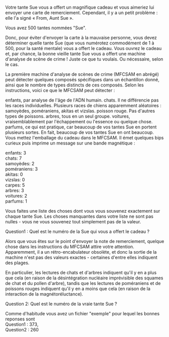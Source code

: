 

Votre tante Sue vous a offert un magnifique cadeau et vous aimeriez lui envoyer une carte de remerciement. Cependant, il y a un petit problème : elle l'a signé « From, Aunt Sue ».

Vous avez 500 tantes nommées "Sue".

Donc, pour éviter d'envoyer la carte à la mauvaise personne, vous devez déterminer quelle tante Sue (que vous numérotez commodément de 1 à 500, pour la santé mentale) vous a offert le cadeau. Vous ouvrez le cadeau et, par chance, la bonne vieille tante Sue vous a offert une machine d'analyse de scène de crime ! Juste ce que tu voulais. Ou nécessaire, selon le cas.

La première machine d'analyse de scènes de crime (MFCSAM en abrégé) peut détecter quelques composés spécifiques dans un échantillon donné, ainsi que le nombre de types distincts de ces composés. Selon les instructions, voici ce que le MFCSAM peut détecter :

enfants, par analyse de l'âge de l'ADN humain.
chats. Il ne différencie pas les races individuelles.
Plusieurs races de chiens apparemment aléatoires : samoyèdes, poméraniens, akitas et vizslas.
poisson rouge. Pas d'autres types de poissons.
arbres, tous en un seul groupe.
voitures, vraisemblablement par l'échappement ou l'essence ou quelque chose.
parfums, ce qui est pratique, car beaucoup de vos tantes Sue en portent plusieurs sortes.
En fait, beaucoup de vos tantes Sue en ont beaucoup. Vous mettez l'emballage du cadeau dans le MFCSAM. Il émet quelques bips curieux puis imprime un message sur une bande magnétique :

enfants: 3   
chats: 7  
samoyèdes: 2  
poméraniens: 3  
akitas: 0  
vizslas: 0  
carpes: 5  
arbres: 3  
voitures: 2  
parfums: 1 

Vous faites une liste des choses dont vous vous souvenez exactement sur chaque tante Sue. 
Les choses manquantes dans votre liste ne sont pas nulles - vous ne vous souvenez tout simplement pas de la valeur.

Question1 : Quel est le numéro de la Sue qui vous a offert le cadeau ?



Alors que vous êtes sur le point d'envoyer la note de remerciement, quelque chose dans les instructions du MFCSAM attire votre attention. Apparemment, il a un rétro-encabulateur obsolète, et donc la sortie de la machine n'est pas des valeurs exactes - certaines d'entre elles indiquent des plages.

En particulier, les lectures de chats et d'arbres indiquent qu'il y en a plus que cela (en raison de la désintégration nucléaire imprévisible des squames de chat et du pollen d'arbre), tandis que les lectures de poméraniens et de poissons rouges indiquent qu'il y en a moins que cela (en raison de la interaction de la magnétoréluctance).

Question 2: Quel est le numéro de la vraie tante Sue ?

Comme d'habitude vous avez un fichier "exemple" pour lequel les bonnes reponses sont  
Question1 : 373,  
Question2 : 260